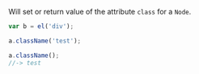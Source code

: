 Will set or return value of the attribute `class` for a `Node`.

```javascript
var b = el('div');

a.className('test');

a.className();
//-> test
```
